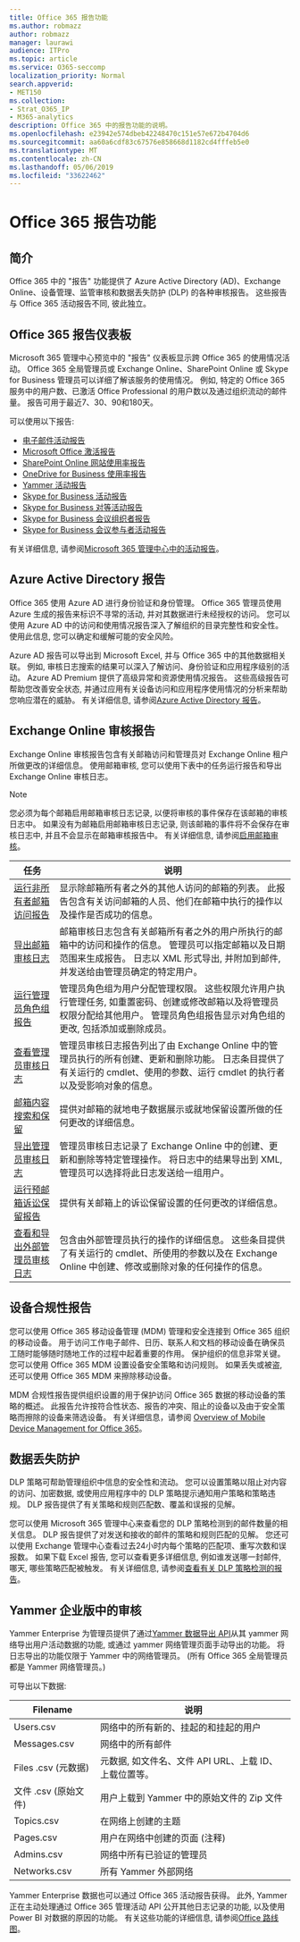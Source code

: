 ```yaml
---
title: Office 365 报告功能
ms.author: robmazz
author: robmazz
manager: laurawi
audience: ITPro
ms.topic: article
ms.service: O365-seccomp
localization_priority: Normal
search.appverid:
- MET150
ms.collection:
- Strat_O365_IP
- M365-analytics
description: Office 365 中的报告功能的说明。
ms.openlocfilehash: e23942e574dbeb42248470c151e57e672b4704d6
ms.sourcegitcommit: aa60a6cdf83c67576e858668d1182cd4fffeb5e0
ms.translationtype: MT
ms.contentlocale: zh-CN
ms.lasthandoff: 05/06/2019
ms.locfileid: "33622462"
---
```

# <a name="office-365-reporting-features"></a>Office 365 报告功能 

## <a name="introduction"></a>简介

Office 365 中的 "报告" 功能提供了 Azure Active Directory (AD)、Exchange Online、设备管理、监管审核和数据丢失防护 (DLP) 的各种审核报告。 这些报告与 Office 365 活动报告不同, 彼此独立。

## <a name="office-365-reports-dashboard"></a>Office 365 报告仪表板

Microsoft 365 管理中心预览中的 "报告" 仪表板显示跨 Office 365 的使用情况活动。 Office 365 全局管理员或 Exchange Online、SharePoint Online 或 Skype for Business 管理员可以详细了解该服务的使用情况。 例如, 特定的 Office 365 服务中的用户数、已激活 Office Professional 的用户数以及通过组织流动的邮件量。 报告可用于最近7、30、90和180天。

可以使用以下报告:

- [电子邮件活动报告](https://support.office.com/article/Office-365-Reports-in-the-admin-center-preview--Email-activity-1cbe2c00-ca65-4fb9-9663-1bbfa58ebe44)
- [Microsoft Office 激活报告](https://support.office.com/article/Office-365-Reports-in-the-admin-center-preview--Microsoft-Office-activations-87c24ae2-82e0-4d1e-be01-c3bcc3f18c60)
- [SharePoint Online 网站使用率报告](https://support.office.com/article/Office-365-Reports-in-the-admin-center-preview--SharePoint-site-usage-4ecfb843-e5d5-464d-8bf6-7ed512a9b213)
- [OneDrive for Business 使用率报告](https://support.office.com/article/Office-365-Reports-in-the-Admin-Center-Preview--OneDrive-for-Business-usage-0de3b312-c4e8-4e4b-a02d-32b2f726a680)
- [Yammer 活动报告](https://support.office.com/article/View-the-Yammer-Activity-report-in-the-Office-365-admin-center-preview-c7c9f938-5b8e-4d52-b1a2-c7c32cb2312a)
- [Skype for Business 活动报告](https://docs.microsoft.com/SkypeForBusiness/skype-for-business-online-reporting/activity-report)
- [Skype for Business 对等活动报告](https://docs.microsoft.com/SkypeForBusiness/skype-for-business-online-reporting/peer-to-peer-activity-report)
- [Skype for Business 会议组织者报告](https://docs.microsoft.com/SkypeForBusiness/skype-for-business-online-reporting/conference-organizer-activity-report)
- [Skype for Business 会议参与者活动报告](https://docs.microsoft.com/SkypeForBusiness/skype-for-business-online-reporting/conference-participant-activity-report)

有关详细信息, 请参阅[Microsoft 365 管理中心中的活动报告](https://support.office.com/article/activity-reports-in-the-office-365-admin-center-0d6dfb17-8582-4172-a9a9-aed798150263)。

## <a name="azure-active-directory-reports"></a>Azure Active Directory 报告

Office 365 使用 Azure AD 进行身份验证和身份管理。 Office 365 管理员使用 Azure 生成的报告来标识不寻常的活动, 并对其数据进行未经授权的访问。 您可以使用 Azure AD 中的访问和使用情况报告深入了解组织的目录完整性和安全性。 使用此信息, 您可以确定和缓解可能的安全风险。

Azure AD 报告可以导出到 Microsoft Excel, 并与 Office 365 中的其他数据相关联。 例如, 审核日志搜索的结果可以深入了解访问、身份验证和应用程序级别的活动。 Azure AD Premium 提供了高级异常和资源使用情况报告。 这些高级报告可帮助您改善安全状态, 并通过应用有关设备访问和应用程序使用情况的分析来帮助您响应潜在的威胁。 有关详细信息, 请参阅[Azure Active Directory 报告](https://docs.microsoft.com/azure/active-directory/reports-monitoring/overview-reports/)。

## <a name="exchange-online-audit-reports"></a>Exchange Online 审核报告

Exchange Online 审核报告包含有关邮箱访问和管理员对 Exchange Online 租户所做更改的详细信息。 使用邮箱审核, 您可以使用下表中的任务运行报告和导出 Exchange Online 审核日志。

> [!NOTE]
> 您必须为每个邮箱启用邮箱审核日志记录, 以便将审核的事件保存在该邮箱的审核日志中。 如果没有为邮箱启用邮箱审核日志记录, 则该邮箱的事件将不会保存在审核日志中, 并且不会显示在邮箱审核报告中。 有关详细信息, 请参阅[启用邮箱审核](https://support.office.com/article/Enable-mailbox-auditing-in-Office-365-aaca8987-5b62-458b-9882-c28476a66918)。

| 任务 | 说明 |
|----------------------------------------------|----------------------------------------------------------------------------------------------------------------------------------------------------------------------------------------------------------------------------------------------------------------------------------------------------------------------------------------------------------|
| [运行非所有者邮箱访问报告](https://docs.microsoft.com/exchange/security-and-compliance/exchange-auditing-reports/non-owner-mailbox-access-report) | 显示除邮箱所有者之外的其他人访问的邮箱的列表。 此报告包含有关访问邮箱的人员、他们在邮箱中执行的操作以及操作是否成功的信息。 |
| [导出邮箱审核日志](https://docs.microsoft.com/exchange/security-and-compliance/exchange-auditing-reports/export-mailbox-audit-logs) | 邮箱审核日志包含有关邮箱所有者之外的用户所执行的邮箱中的访问和操作的信息。 管理员可以指定邮箱以及日期范围来生成报告。 日志以 XML 形式导出, 并附加到邮件, 并发送给由管理员确定的特定用户。 |
| [运行管理员角色组报告](https://docs.microsoft.com/Office365/SecurityCompliance/eop/run-an-administrator-role-group-report-in-eop-eop) | 管理员角色组为用户分配管理权限。 这些权限允许用户执行管理任务, 如重置密码、创建或修改邮箱以及将管理员权限分配给其他用户。 管理员角色组报告显示对角色组的更改, 包括添加或删除成员。 |
| [查看管理员审核日志](https://docs.microsoft.com/exchange/security-and-compliance/exchange-auditing-reports/view-administrator-audit-log) | 管理员审核日志报告列出了由 Exchange Online 中的管理员执行的所有创建、更新和删除功能。 日志条目提供了有关运行的 cmdlet、使用的参数、运行 cmdlet 的执行者以及受影响对象的信息。 |
| [邮箱内容搜索和保留](https://docs.microsoft.com/exchange/security-and-compliance/in-place-ediscovery/in-place-ediscovery) | 提供对邮箱的就地电子数据展示或就地保留设置所做的任何更改的详细信息。 |
| [导出管理员审核日志](https://docs.microsoft.com/exchange/security-and-compliance/exchange-auditing-reports/search-role-group-changes) | 管理员审核日志记录了 Exchange Online 中的创建、更新和删除等特定管理操作。 将日志中的结果导出到 XML, 管理员可以选择将此日志发送给一组用户。 |
| [运行预邮箱诉讼保留报告](https://docs.microsoft.com/exchange/security-and-compliance/exchange-auditing-reports/per-mailbox-litigation-hold-report) | 提供有关邮箱上的诉讼保留设置的任何更改的详细信息。 |
| [查看和导出外部管理员审核日志](https://docs.microsoft.com/exchange/security-and-compliance/exchange-auditing-reports/view-external-admin-audit-log) | 包含由外部管理员执行的操作的详细信息。 这些条目提供了有关运行的 cmdlet、所使用的参数以及在 Exchange Online 中创建、修改或删除对象的任何操作的信息。 |

## <a name="device-compliance-reports"></a>设备合规性报告

您可以使用 Office 365 移动设备管理 (MDM) 管理和安全连接到 Office 365 组织的移动设备。 用于访问工作电子邮件、日历、联系人和文档的移动设备在确保员工随时能够随时随地工作的过程中起着重要的作用。 保护组织的信息非常关键。 您可以使用 Office 365 MDM 设置设备安全策略和访问规则。 如果丢失或被盗, 还可以使用 Office 365 MDM 来擦除移动设备。

MDM 合规性报告提供组织设置的用于保护访问 Office 365 数据的移动设备的策略的概述。 此报告允许按符合性状态、报告的冲突、阻止的设备以及由于安全策略而擦除的设备来筛选设备。 有关详细信息，请参阅 [Overview of Mobile Device Management for Office 365](https://support.office.com/article/Overview-of-Mobile-Device-Management-for-Office-365-faa7d8e5-645d-4d59-839c-c8d4c1869e4a)。

## <a name="data-loss-prevention"></a>数据丢失防护

DLP 策略可帮助管理组织中信息的安全性和流动。 您可以设置策略以阻止对内容的访问、加密数据, 或使用应用程序中的 DLP 策略提示通知用户策略和策略违规。 DLP 报告提供了有关策略和规则匹配数、覆盖和误报的见解。

您可以使用 Microsoft 365 管理中心来查看您的 DLP 策略检测到的邮件数量的相关信息。 DLP 报告提供了对发送和接收的邮件的策略和规则匹配的见解。 您还可以使用 Exchange 管理中心查看过去24小时内每个策略的匹配项、重写次数和误报数。 如果下载 Excel 报告, 您可以查看更多详细信息, 例如谁发送哪一封邮件, 哪天, 哪些策略匹配被触发。 有关详细信息, 请参阅[查看有关 DLP 策略检测的报告](https://technet.microsoft.com/en-us/library/jj889415(v=exchg.150).aspx)。

## <a name="auditing-in-yammer-enterprise"></a>Yammer 企业版中的审核

Yammer Enterprise 为管理员提供了通过[Yammer 数据导出 API](https://support.office.com/article/export-data-from-yammer-enterprise-b303d8f3-007d-4ad4-81f8-54fb1ecfb3f2)从其 yammer 网络导出用户活动数据的功能, 或通过 yammer 网络管理页面手动导出的功能。 将日志导出的功能仅限于 Yammer 中的网络管理员。 (所有 Office 365 全局管理员都是 Yammer 网络管理员。)

可导出以下数据:

| Filename | 说明 |
|----------------------------|-------------------------------------------------------------------------|
| Users.csv | 网络中的所有新的、挂起的和挂起的用户 |
| Messages.csv | 网络中的所有邮件 |
| Files .csv (元数据) | 元数据, 如文件名、文件 API URL、上载 ID、上载位置等。 |
| 文件 .csv (原始文件) | 用户上载到 Yammer 中的原始文件的 Zip 文件 |
| Topics.csv | 在网络上创建的主题 |
| Pages.csv | 用户在网络中创建的页面 (注释) |
| Admins.csv | 网络中所有已验证的管理员 |
| Networks.csv | 所有 Yammer 外部网络 |

Yammer Enterprise 数据也可以通过 Office 365 活动报告获得。 此外, Yammer 正在主动处理通过 Office 365 管理活动 API 公开其他日志记录的功能, 以及使用 Power BI 对数据的原因的功能。 有关这些功能的详细信息, 请参阅[Office 路线图](https://fasttrack.microsoft.com/roadmap?filters=yammer)。
